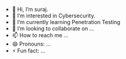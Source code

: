 - 👋 Hi, I’m suraj.
- 👀 I’m interested in Cybersecurity.
- 🌱 I’m currently learning Penetration Testing
- 💞️ I’m looking to collaborate on ...
- 📫 How to reach me ...
- 😄 Pronouns: ...
- ⚡ Fun fact: ...

<!---
suraj9137/suraj9137 is a ✨ special ✨ repository because its `README.md` (this file) appears on your GitHub profile.
You can click the Preview link to take a look at your changes.
--->
